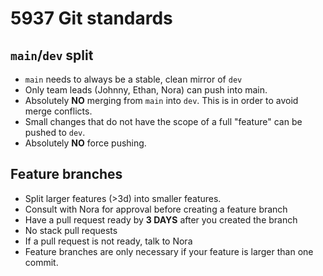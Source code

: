 # 5937 Git standards

## `main`/`dev` split

- `main` needs to always be a stable, clean mirror of `dev`
- Only team leads (Johnny, Ethan, Nora) can push into main.
- Absolutely **NO** merging from `main` into `dev`. This is in order to avoid merge conflicts.
- Small changes that do not have the scope of a full "feature" can be pushed to `dev`.
- Absolutely **NO** force pushing.

## Feature branches

- Split larger features (>3d) into smaller features.
- Consult with Nora for approval before creating a feature branch
- Have a pull request ready by **3 DAYS** after you created the branch
- No stack pull requests
- If a pull request is not ready, talk to Nora
- Feature branches are only necessary if your feature is larger than one commit.
